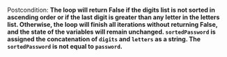 Postcondition: **The loop will return False if the digits list is not sorted in ascending order or if the last digit is greater than any letter in the letters list. Otherwise, the loop will finish all iterations without returning False, and the state of the variables will remain unchanged. `sortedPassword` is assigned the concatenation of `digits` and `letters` as a string. The `sortedPassword` is not equal to `password`.**